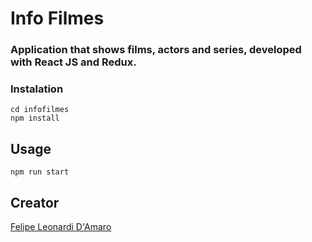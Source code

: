 # Info Filmes
### Application that shows films, actors and series, developed with React JS and Redux.

### Instalation

    cd infofilmes
    npm install
    

## Usage

    npm run start


## Creator

[Felipe Leonardi D'Amaro](https://github.com/felipeleonardi)
